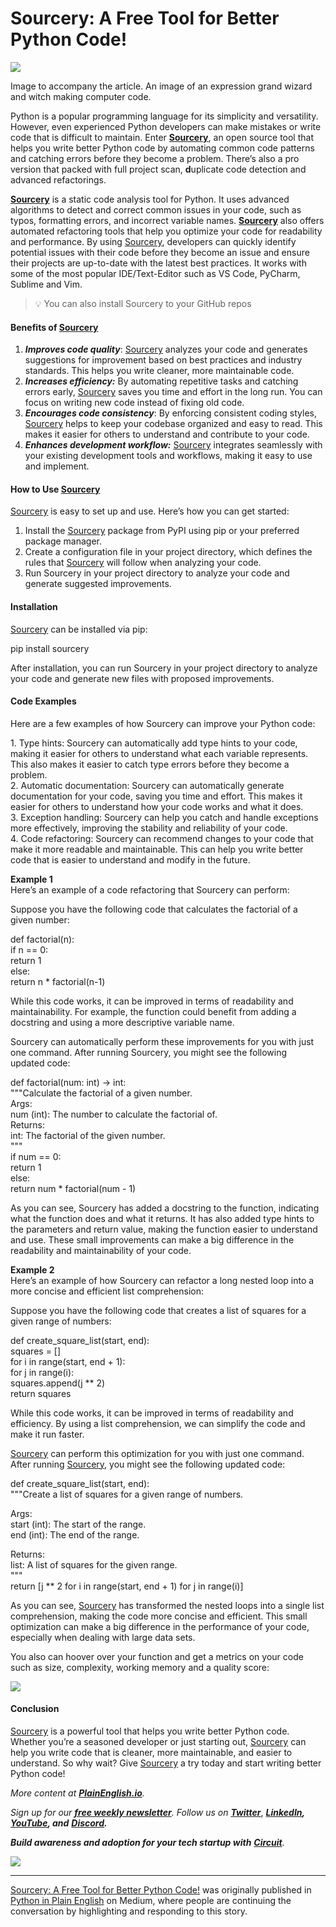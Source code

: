 # Sourcery: A Free Tool for Better Python Code!

![](https://cdn.hashnode.com/res/hashnode/imageupload/v1676019509905/4432c295-210c-47d8-9bf0-f7059d315bd4.png)

Image to accompany the article. An image of an expression grand wizard and witch making computer code.

Python is a popular programming language for its simplicity and versatility. However, even experienced Python developers can make mistakes or write code that is difficult to maintain. Enter [**Sourcery**](https://sourcery.ai/invite/kqMdSInZ), an open source tool that helps you write better Python code by automating common code patterns and catching errors before they become a problem. There’s also a pro version that packed with full project scan, **d**uplicate code detection and advanced refactorings.

[**Sourcery**](https://sourcery.ai/invite/kqMdSInZ) is a static code analysis tool for Python. It uses advanced algorithms to detect and correct common issues in your code, such as typos, formatting errors, and incorrect variable names. [**Sourcery**](https://sourcery.ai/invite/kqMdSInZ) also offers automated refactoring tools that help you optimize your code for readability and performance. By using [Sourcery](https://sourcery.ai/invite/kqMdSInZ), developers can quickly identify potential issues with their code before they become an issue and ensure their projects are up-to-date with the latest best practices. It works with some of the most popular IDE/Text-Editor such as VS Code, PyCharm, Sublime and Vim.

> 💡 You can also install Sourcery to your GitHub repos

#### Benefits of [Sourcery](https://sourcery.ai/invite/kqMdSInZ)

1.  **_Improves code quality_**: [Sourcery](https://sourcery.ai/invite/kqMdSInZ) analyzes your code and generates suggestions for improvement based on best practices and industry standards. This helps you write cleaner, more maintainable code.
2.  **_Increases efficiency:_** By automating repetitive tasks and catching errors early, [Sourcery](https://sourcery.ai/invite/kqMdSInZ) saves you time and effort in the long run. You can focus on writing new code instead of fixing old code.
3.  **_Encourages code consistency_**: By enforcing consistent coding styles, [Sourcery](https://sourcery.ai/invite/kqMdSInZ) helps to keep your codebase organized and easy to read. This makes it easier for others to understand and contribute to your code.
4.  **_Enhances development workflow:_** [Sourcery](https://sourcery.ai/invite/kqMdSInZ) integrates seamlessly with your existing development tools and workflows, making it easy to use and implement.

#### How to Use [Sourcery](https://sourcery.ai/invite/kqMdSInZ)

[Sourcery](https://sourcery.ai/invite/kqMdSInZ) is easy to set up and use. Here’s how you can get started:

1.  Install the [Sourcery](https://sourcery.ai/invite/kqMdSInZ) package from PyPI using pip or your preferred package manager.
2.  Create a configuration file in your project directory, which defines the rules that [Sourcery](https://sourcery.ai/invite/kqMdSInZ) will follow when analyzing your code.
3.  Run Sourcery in your project directory to analyze your code and generate suggested improvements.

#### Installation

[Sourcery](https://sourcery.ai/invite/kqMdSInZ) can be installed via pip:

pip install sourcery

After installation, you can run Sourcery in your project directory to analyze your code and generate new files with proposed improvements.

#### Code Examples

Here are a few examples of how Sourcery can improve your Python code:

1\. Type hints: Sourcery can automatically add type hints to your code, making it easier for others to understand what each variable represents. This also makes it easier to catch type errors before they become a problem.  
2\. Automatic documentation: Sourcery can automatically generate documentation for your code, saving you time and effort. This makes it easier for others to understand how your code works and what it does.  
3\. Exception handling: Sourcery can help you catch and handle exceptions more effectively, improving the stability and reliability of your code.  
4\. Code refactoring: Sourcery can recommend changes to your code that make it more readable and maintainable. This can help you write better code that is easier to understand and modify in the future.  
  
**Example 1**  
Here’s an example of a code refactoring that Sourcery can perform:

Suppose you have the following code that calculates the factorial of a given number:

def factorial(n):  
if n == 0:  
  return 1  
else:  
 return n \* factorial(n-1)

While this code works, it can be improved in terms of readability and maintainability. For example, the function could benefit from adding a docstring and using a more descriptive variable name.

Sourcery can automatically perform these improvements for you with just one command. After running Sourcery, you might see the following updated code:

def factorial(num: int) -> int:  
  """Calculate the factorial of a given number.  
  Args:  
  num (int): The number to calculate the factorial of.  
  Returns:  
   int: The factorial of the given number.  
 """  
  if num == 0:  
   return 1  
 else:  
   return num \* factorial(num - 1)

As you can see, Sourcery has added a docstring to the function, indicating what the function does and what it returns. It has also added type hints to the parameters and return value, making the function easier to understand and use. These small improvements can make a big difference in the readability and maintainability of your code.

**Example 2**  
Here’s an example of how Sourcery can refactor a long nested loop into a more concise and efficient list comprehension:

Suppose you have the following code that creates a list of squares for a given range of numbers:

def create\_square\_list(start, end):  
  squares = \[\]  
  for i in range(start, end + 1):  
    for j in range(i):  
      squares.append(j \*\* 2)  
  return squares

While this code works, it can be improved in terms of readability and efficiency. By using a list comprehension, we can simplify the code and make it run faster.

[Sourcery](https://sourcery.ai/invite/kqMdSInZ) can perform this optimization for you with just one command. After running [Sourcery](https://sourcery.ai/invite/kqMdSInZ), you might see the following updated code:

def create\_square\_list(start, end):  
  """Create a list of squares for a given range of numbers.  
  
  Args:  
   start (int): The start of the range.  
   end (int): The end of the range.  
  
  Returns:  
 list: A list of squares for the given range.  
 """  
 return \[j \*\* 2 for i in range(start, end + 1) for j in range(i)\]

As you can see, [Sourcery](https://sourcery.ai/invite/kqMdSInZ) has transformed the nested loops into a single list comprehension, making the code more concise and efficient. This small optimization can make a big difference in the performance of your code, especially when dealing with large data sets.

You also can hoover over your function and get a metrics on your code such as size, complexity, working memory and a quality score:

![](https://cdn.hashnode.com/res/hashnode/imageupload/v1676019511452/ba2ab955-c72c-4417-baef-a695fa47ed40.png)

#### Conclusion

[Sourcery](https://sourcery.ai/invite/kqMdSInZ) is a powerful tool that helps you write better Python code. Whether you’re a seasoned developer or just starting out, [Sourcery](https://sourcery.ai/invite/kqMdSInZ) can help you write code that is cleaner, more maintainable, and easier to understand. So why wait? Give [Sourcery](https://sourcery.ai/invite/kqMdSInZ) a try today and start writing better Python code!

_More content at_ [**_PlainEnglish.io_**](https://plainenglish.io/)_._

_Sign up for our_ [**_free weekly newsletter_**](http://newsletter.plainenglish.io/)_. Follow us on_ [**_Twitter_**](https://twitter.com/inPlainEngHQ), [**_LinkedIn_**](https://www.linkedin.com/company/inplainenglish/)**_,_** [**_YouTube_**](https://www.youtube.com/channel/UCtipWUghju290NWcn8jhyAw)**_, and_** [**_Discord_**](https://discord.com/invite/GtDtUAvyhW)**_._**

**_Build awareness and adoption for your tech startup with_** [**_Circuit_**](https://circuit.ooo/?utm=publication-post-cta)_._

![](https://cdn.hashnode.com/res/hashnode/imageupload/v1676019511884/82f34f9a-201c-4822-97fb-0d3f50a1fb83.gif)

* * *

[Sourcery: A Free Tool for Better Python Code!](https://python.plainenglish.io/sourcery-a-free-tool-for-better-python-code-ef37e2fb791) was originally published in [Python in Plain English](https://python.plainenglish.io) on Medium, where people are continuing the conversation by highlighting and responding to this story.